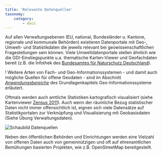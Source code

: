```yaml
---
title: 'Relevante Datenquellen'
taxonomy:
    category:
        - docs
---
```


Auf allen Verwaltungsebenen (EU, national, Bundesländer u. Kantone, regionale und kommunale Behörden) existieren Datenportale mit Geo-, Umwelt- und Statistikdaten die jeweils relevant bei geowissenschaftlichen Fragestellungen sein können. Viele Umweltdatenportale stellen ähnlich wie die GDI-Einstiegspunkte u.a. thematische Karten-Viewer und Geofachdaten bereit (z.B. die Infothek des [Bundesamtes für Naturschutz Deutschland](https://www.bfn.de/infothek/)).

! Weitere Arten von Fach- und Geo-Informationssystemen - und damit auch mögliche Quellen für offene Geodaten - sind im Abschnitt [*Anwendungsbereiche*](/gis/vorlesung/anwendungsbereiche) des Grundlagenkapitels Geo-Informationssysteme erläutert.

Oftmals werden auch amtliche Statistiken kartografisch visualisiert (siehe Kartenviewer [Zensus 2011](https://ergebnisse.zensus2011.de/#MapContent:00,D1,,)). Auch wenn der räumliche Bezug statistischer Daten nicht immer offensichtlich ist, eignen sich viele Datensätze auf Statistikportalen zur Verknüpfung und Visualisierung mit Geobasisdaten (Siehe Übung Verwaltungsdaten).

![Schaubild Datenquellen](../schaubild_datenrecherche.png?width=600px)

Neben den öffentlichen Behörden und Einrichtungen werden eine Vielzahl von offenen Daten auch von gemeinnützigen und oft auf ehrenamtlichen Bemühungen basierten Projekten, wie z.B. OpenStreetMap bereitgestellt. 
